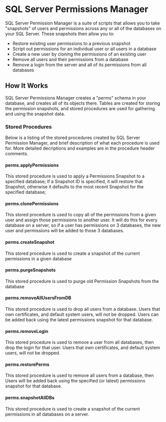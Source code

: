 # SQL Server Permissions Manager
SQL Server Permission Manager is a suite of scripts that allows you to take "snapshots" of users and permissions across any or all of the databases on your SQL Server.  These snapshots then allow you to:

- Restore existing user permissions to a previous snapshot
- Script out permissions for an individual user or all users in a database
- Create a new user by cloning the permissions of an existing user
- Remove all users and their permissions from a database
- Remove a login from the server and all of its permissions from all databases
## How It Works
SQL Server Permissions Manager creates a "perms" schema in your database, and creates all of its objects there.  Tables are created for storing the permission snapshots, and stored procedures are used for gathering and using the snapshot data.
### Stored Procedures
Below is a listing of the stored procedures created by SQL Server Permission Manager, and brief description of what each procedure is used for.  More detailed decriptions and examples are in the procedure header comments. 
#### perms.applyPermissions
This stored procedure is used to apply a Permissions Snapshot to a specified database; If a Snapshot ID is specified, it will restore that Snapshot, otherwise it defaults to the most recent Snapshot for the specified database;
#### perms.clonePermissions
This stored procedure is used to copy all of the permissions from a given user and assign those permissions to another user.  It will do this for every database on a server, so if a user has permissions on 3 databases, the new user and permissions will be added to those 3 databases.
#### perms.createSnapshot
This stored procedure is used to create a snapshot of the current permissions in a given database
#### perms.purgeSnapshots
This stored procedure is used to purge old Permission Snapshots from the database
#### perms.removeAllUsersFromDB
This stored procedure is used to drop all users from a database.  Users that own certificates, and default system users, will not be dropped.  Users can be added back using the latest permissions snapshot for that database.
#### perms.removeLogin
This stored procedure is used to remove a user from all databases, then drop the login for that user.  Users that own certificates, and default system users, will not be dropped.
#### perms.restorePerms
This stored procedure is used to remove all users from a database, then Users will be added back using the specified (or latest) permissions snapshot for that database.
#### perms.snapshotAllDBs
This stored procedure is used to create a snapshot of the current permissions in all databases on a server.
